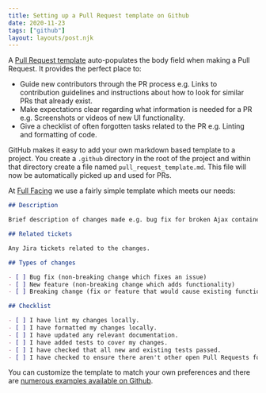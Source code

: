 ```yaml
---
title: Setting up a Pull Request template on Github
date: 2020-11-23
tags: ["github"]
layout: layouts/post.njk
---
```


A [Pull Request template](https://docs.github.com/en/free-pro-team@latest/github/building-a-strong-community/creating-a-pull-request-template-for-your-repository) auto-populates the body field when making a Pull Request.  It provides the perfect place to:

- Guide new contributors through the PR process e.g. Links to contribution guidelines and instructions about how to look for similar PRs that already exist.
- Make expectations clear regarding what information is needed for a PR e.g. Screenshots or videos of new UI functionality.
- Give a checklist of often forgotten tasks related to the PR e.g. Linting and formatting of code.

GitHub makes it easy to add your own markdown based template to a project. You create a `.github` directory in the root of the project and within that directory create a file named `pull_request_template.md`. This file will now be automatically picked up and used for PRs.

 At [Full Facing](https://www.fullfacing.com/) we use a fairly simple template which meets our needs:

```markdown
## Description

Brief description of changes made e.g. bug fix for broken Ajax container.

## Related tickets

Any Jira tickets related to the changes.

## Types of changes

- [ ] Bug fix (non-breaking change which fixes an issue)
- [ ] New feature (non-breaking change which adds functionality)
- [ ] Breaking change (fix or feature that would cause existing functionality to not work as expected)

## Checklist

- [ ] I have lint my changes locally.
- [ ] I have formatted my changes locally.
- [ ] I have updated any relevant documentation.
- [ ] I have added tests to cover my changes.
- [ ] I have checked that all new and existing tests passed.
- [ ] I have checked to ensure there aren't other open Pull Requests for the same update/change.
```

You can customize the template to match your own preferences and there are [numerous examples available on Github](https://github.com/search?q=pull+request+template).
